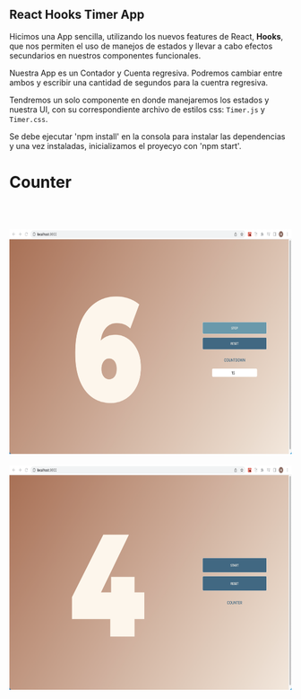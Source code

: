 ## React Hooks Timer App

Hicimos una App sencilla, utilizando los nuevos features de React, __Hooks__, que nos permiten el uso de manejos de estados y llevar a cabo efectos secundarios en nuestros componentes funcionales.

Nuestra App es un Contador y Cuenta regresiva. Podremos cambiar entre ambos y escribir una cantidad de segundos para la cuentra regresiva.

Tendremos un solo componente en donde manejaremos los estados y nuestra UI, con su correspondiente archivo de estilos css: `Timer.js` y `Timer.css`. 

Se debe ejecutar 'npm install' en la consola para instalar las dependencias y una vez instaladas, inicializamos el proyecyo con 'npm start'.

# Counter
<br> </br>
<p align="center">
  <img height="400" src = "./countdown.png"/>
  <br> </br>
  <img height="400" src = "./counter.png"/>
</p>
